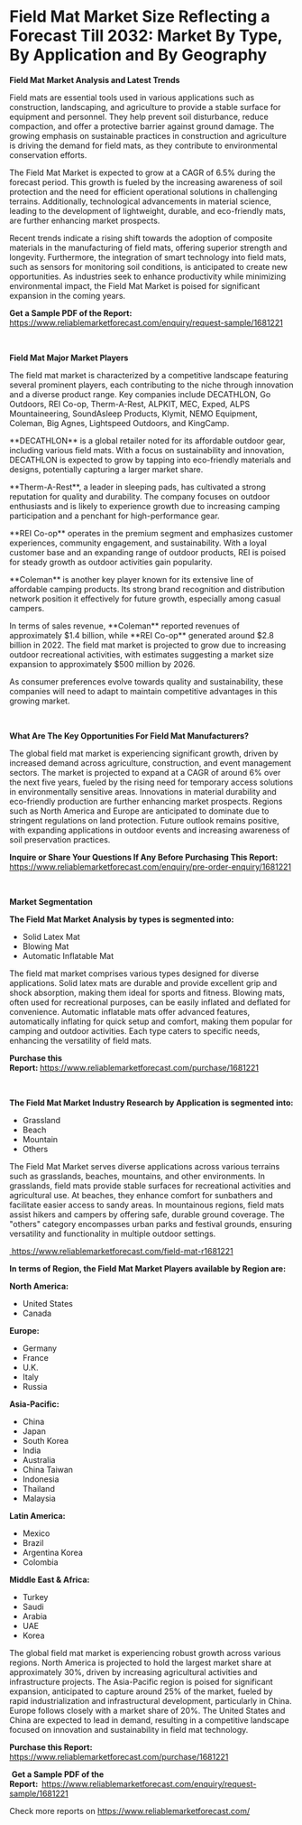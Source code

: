 <p><h1>Field Mat Market Size Reflecting a Forecast Till 2032: Market By Type, By Application and By Geography</h1></p><p><strong>Field Mat Market Analysis and Latest Trends</strong></p>
<p><p>Field mats are essential tools used in various applications such as construction, landscaping, and agriculture to provide a stable surface for equipment and personnel. They help prevent soil disturbance, reduce compaction, and offer a protective barrier against ground damage. The growing emphasis on sustainable practices in construction and agriculture is driving the demand for field mats, as they contribute to environmental conservation efforts.</p><p>The Field Mat Market is expected to grow at a CAGR of 6.5% during the forecast period. This growth is fueled by the increasing awareness of soil protection and the need for efficient operational solutions in challenging terrains. Additionally, technological advancements in material science, leading to the development of lightweight, durable, and eco-friendly mats, are further enhancing market prospects. </p><p>Recent trends indicate a rising shift towards the adoption of composite materials in the manufacturing of field mats, offering superior strength and longevity. Furthermore, the integration of smart technology into field mats, such as sensors for monitoring soil conditions, is anticipated to create new opportunities. As industries seek to enhance productivity while minimizing environmental impact, the Field Mat Market is poised for significant expansion in the coming years.</p></p>
<p><strong>Get a Sample PDF of the Report:&nbsp;</strong> <a href="https://www.reliablemarketforecast.com/enquiry/request-sample/1681221?utm_campaign=3081&utm_medium=2&utm_source=Github&utm_content=ia&utm_term=06032025&utm_id=field-mat">https://www.reliablemarketforecast.com/enquiry/request-sample/1681221</a></p>
<p>&nbsp;</p>
<p><strong>Field Mat Major Market Players</strong></p>
<p><p>The field mat market is characterized by a competitive landscape featuring several prominent players, each contributing to the niche through innovation and a diverse product range. Key companies include DECATHLON, Go Outdoors, REI Co-op, Therm-A-Rest, ALPKIT, MEC, Exped, ALPS Mountaineering, SoundAsleep Products, Klymit, NEMO Equipment, Coleman, Big Agnes, Lightspeed Outdoors, and KingCamp.</p><p>**DECATHLON** is a global retailer noted for its affordable outdoor gear, including various field mats. With a focus on sustainability and innovation, DECATHLON is expected to grow by tapping into eco-friendly materials and designs, potentially capturing a larger market share.</p><p>**Therm-A-Rest**, a leader in sleeping pads, has cultivated a strong reputation for quality and durability. The company focuses on outdoor enthusiasts and is likely to experience growth due to increasing camping participation and a penchant for high-performance gear.</p><p>**REI Co-op** operates in the premium segment and emphasizes customer experiences, community engagement, and sustainability. With a loyal customer base and an expanding range of outdoor products, REI is poised for steady growth as outdoor activities gain popularity.</p><p>**Coleman** is another key player known for its extensive line of affordable camping products. Its strong brand recognition and distribution network position it effectively for future growth, especially among casual campers.</p><p>In terms of sales revenue, **Coleman** reported revenues of approximately $1.4 billion, while **REI Co-op** generated around $2.8 billion in 2022. The field mat market is projected to grow due to increasing outdoor recreational activities, with estimates suggesting a market size expansion to approximately $500 million by 2026.</p><p>As consumer preferences evolve towards quality and sustainability, these companies will need to adapt to maintain competitive advantages in this growing market.</p></p>
<p>&nbsp;</p>
<p><strong>What Are The Key Opportunities For Field Mat Manufacturers?</strong></p>
<p><p>The global field mat market is experiencing significant growth, driven by increased demand across agriculture, construction, and event management sectors. The market is projected to expand at a CAGR of around 6% over the next five years, fueled by the rising need for temporary access solutions in environmentally sensitive areas. Innovations in material durability and eco-friendly production are further enhancing market prospects. Regions such as North America and Europe are anticipated to dominate due to stringent regulations on land protection. Future outlook remains positive, with expanding applications in outdoor events and increasing awareness of soil preservation practices.</p></p>
<p><strong>Inquire or Share Your Questions If Any Before Purchasing This Report:</strong> <a href="https://www.reliablemarketforecast.com/enquiry/pre-order-enquiry/1681221?utm_campaign=3081&utm_medium=2&utm_source=Github&utm_content=ia&utm_term=06032025&utm_id=field-mat">https://www.reliablemarketforecast.com/enquiry/pre-order-enquiry/1681221</a></p>
<p>&nbsp;</p>
<p><strong>Market Segmentation</strong></p>
<p><strong>The Field Mat Market Analysis by types is segmented into:</strong></p>
<p><ul><li>Solid Latex Mat</li><li>Blowing Mat</li><li>Automatic Inflatable Mat</li></ul></p>
<p><p>The field mat market comprises various types designed for diverse applications. Solid latex mats are durable and provide excellent grip and shock absorption, making them ideal for sports and fitness. Blowing mats, often used for recreational purposes, can be easily inflated and deflated for convenience. Automatic inflatable mats offer advanced features, automatically inflating for quick setup and comfort, making them popular for camping and outdoor activities. Each type caters to specific needs, enhancing the versatility of field mats.</p></p>
<p><strong>Purchase this Report:&nbsp;</strong><a href="https://www.reliablemarketforecast.com/purchase/1681221?utm_campaign=3081&utm_medium=2&utm_source=Github&utm_content=ia&utm_term=06032025&utm_id=field-mat">https://www.reliablemarketforecast.com/purchase/1681221</a></p>
<p>&nbsp;</p>
<p><strong>The Field Mat Market Industry Research by Application is segmented into:</strong></p>
<p><ul><li>Grassland</li><li>Beach</li><li>Mountain</li><li>Others</li></ul></p>
<p><p>The Field Mat Market serves diverse applications across various terrains such as grasslands, beaches, mountains, and other environments. In grasslands, field mats provide stable surfaces for recreational activities and agricultural use. At beaches, they enhance comfort for sunbathers and facilitate easier access to sandy areas. In mountainous regions, field mats assist hikers and campers by offering safe, durable ground coverage. The "others" category encompasses urban parks and festival grounds, ensuring versatility and functionality in multiple outdoor settings.</p></p>
<p><a href="https://www.reliablemarketforecast.com/field-mat-r1681221?utm_campaign=3081&utm_medium=2&utm_source=Github&utm_content=ia&utm_term=06032025&utm_id=field-mat">&nbsp;https://www.reliablemarketforecast.com/field-mat-r1681221</a></p>
<p><strong>In terms of Region, the Field Mat Market Players available by Region are:</strong></p>
<p>
    <p> <strong> North America: </strong>
        <ul>
            <li>United States</li>
            <li>Canada</li>
        </ul>
        </p> 
    <p> <strong> Europe: </strong>
        <ul>
            <li>Germany</li>
            <li>France</li>
            <li>U.K.</li>
            <li>Italy</li>
            <li>Russia</li>
        </ul>
        </p> 
    <p> <strong> Asia-Pacific: </strong>
        <ul>
            <li>China</li>
            <li>Japan</li>
            <li>South Korea</li>
            <li>India</li>
            <li>Australia</li>
            <li>China Taiwan</li>
            <li>Indonesia</li>
            <li>Thailand</li>
            <li>Malaysia</li>
        </ul>
        </p> 
    <p> <strong> Latin America: </strong>
        <ul>
            <li>Mexico</li>
            <li>Brazil</li>
            <li>Argentina Korea</li>
            <li>Colombia</li>
        </ul>
        </p> 
    <p> <strong> Middle East & Africa: </strong>
        <ul>
            <li>Turkey</li>
            <li>Saudi</li>
            <li>Arabia</li>
            <li>UAE</li>
            <li>Korea</li>
        </ul>
    </p>
    </p>
<p><p>The global field mat market is experiencing robust growth across various regions. North America is projected to hold the largest market share at approximately 30%, driven by increasing agricultural activities and infrastructure projects. The Asia-Pacific region is poised for significant expansion, anticipated to capture around 25% of the market, fueled by rapid industrialization and infrastructural development, particularly in China. Europe follows closely with a market share of 20%. The United States and China are expected to lead in demand, resulting in a competitive landscape focused on innovation and sustainability in field mat technology.</p></p>
<p><strong>Purchase this Report: </strong><a href="https://www.reliablemarketforecast.com/purchase/1681221?utm_campaign=3081&utm_medium=2&utm_source=Github&utm_content=ia&utm_term=06032025&utm_id=field-mat">https://www.reliablemarketforecast.com/purchase/1681221</a></p>
<p>&nbsp;<strong>Get a Sample PDF of the Report:&nbsp;&nbsp;</strong><a href="https://www.reliablemarketforecast.com/enquiry/request-sample/1681221?utm_campaign=3081&utm_medium=2&utm_source=Github&utm_content=ia&utm_term=06032025&utm_id=field-mat">https://www.reliablemarketforecast.com/enquiry/request-sample/1681221</a></p>
<p><strong></strong></p>
<p>Check more reports on <a href="https://www.reliablemarketforecast.com/?utm_campaign=3081&utm_medium=2&utm_source=Github&utm_content=ia&utm_term=06032025&utm_id=field-mat">https://www.reliablemarketforecast.com/</a></p>